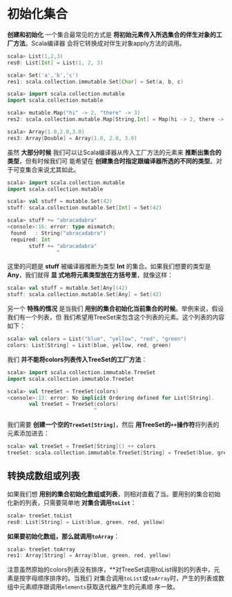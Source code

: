 初始化集合
===================================================================================
**创建和初始化** 一个集合最常见的方式是 **将初始元素传入所选集合的伴生对象的工厂方法**。Scala编译器
会将它转换成对伴生对象apply方法的调用。
```scala
scala> List(1,2,3)
res0: List[Int] = List(1, 2, 3)

scala> Set('a','b','c')
res1: scala.collection.immutable.Set[Char] = Set(a, b, c)

scala> import scala.collection.mutable
import scala.collection.mutable

scala> mutable.Map("hi" -> 2, "there" -> 3)
res2: scala.collection.mutable.Map[String,Int] = Map(hi -> 2, there -> 3)

scala> Array(1.0,2.0,3.0)
res3: Array[Double] = Array(1.0, 2.0, 3.0)
```
虽然 **大部分时候** 我们可以让Scala编译器从传入工厂方法的元素来 **推断出集合的类型**，但有时候我们可
能希望在 **创建集合时指定跟编译器所选的不同的类型**。对于可变集合来说尤其如此。
```scala
scala> import scala.collection.mutable
import scala.collection.mutable

scala> val stuff = mutable.Set(42)
stuff: scala.collection.mutable.Set[Int] = Set(42)

scala> stuff += "abracadabra"
<console>:16: error: type mismatch;
 found   : String("abracadabra")
 required: Int
       stuff += "abracadabra"
                ^
```
这里的问题是 **stuff** 被编译器推断为类型 **Int** 的集合。如果我们想要的类型是 **Any**，我们就得 **显
式地将元素类型放在方括号里**，就像这样：
```scala
scala> val stuff = mutable.Set[Any](42)
stuff: scala.collection.mutable.Set[Any] = Set(42)
```
另一个 **特殊的情况** 是当我们 **用别的集合初始化当前集合的时候**。举例来说，假设我们有一个列表，但
我们希望用TreeSet来包含这个列表的元素。这个列表的内容如下：
```scala
scala> val colors = List("blue", "yellow", "red", "green")
colors: List[String] = List(blue, yellow, red, green)
```
我们 **并不能将colors列表传入TreeSet的工厂方法**：
```scala
scala> import scala.collection.immutable.TreeSet
import scala.collection.immutable.TreeSet

scala> val treeSet = TreeSet(colors)
<console>:13: error: No implicit Ordering defined for List[String].
       val treeSet = TreeSet(colors)
                            ^
```
我们需要 **创建一个空的`TreeSet[String]`**，然后 **用TreeSet的`++`操作符**将列表的元素添加进去：
```scala
scala> val treeSet = TreeSet[String]() ++ colors
treeSet: scala.collection.immutable.TreeSet[String] = TreeSet(blue, green, red, yellow)
```

## 转换成数组或列表
如果我们想 **用别的集合初始化数组或列表**，则相对直截了当。要用别的集合初始化新的列表，只需要简单地
**对集合调用`toList`**：
```scala
scala> treeSet.toList
res0: List[String] = List(blue, green, red, yellow)
```
**如果要初始化数组，那么就调用`toArray`**：
```scala
scala> treeSet.toArray
res1: Array[String] = Array(blue, green, red, yellow)
```
注意虽然原始的colors列表没有排序，**对TreeSet调用toList得到的列表中，元素是按字母顺序排序的。当我们
对集合调用`toList`或`toArray`时，产生的列表或数组中元素顺序跟调用`elements`获取迭代器产生的元素顺
序一致。

